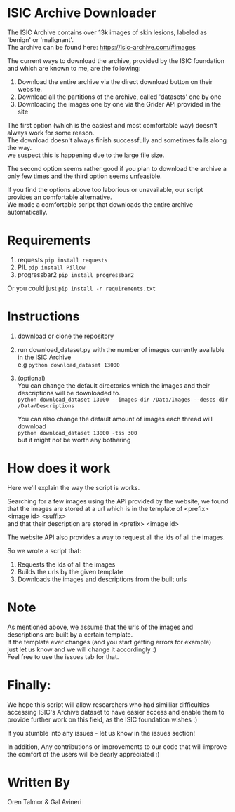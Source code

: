 # ISIC Archive Downloader
The ISIC Archive contains over 13k images of skin lesions, labeled as 'benign' or 'malignant'.  
The archive can be found here:
https://isic-archive.com/#images

The current ways to download the archive, provided by the ISIC foundation and which are known to me, are the following:
1. Download the entire archive via the direct download button on their website.
2. Download all the partitions of the archive, called 'datasets' one by one
3. Downloading the images one by one via the Grider API provided in the site


The first option (which is the easiest and most comfortable way) doesn't always work for some reason.  
The download doesn't always finish successfully and sometimes fails along the way.  
we suspect this is happening due to the large file size.
  
The second option seems rather good if you plan to download the archive a only few times
and the third option seems unfeasible.  

If you find the options above too laborious or unavailable, our script provides an comfortable alternative.  
We made a comfortable script that downloads the entire archive automatically.

# Requirements
1.  requests  `pip install requests`
2.  PIL  `pip install Pillow`
3.  progressbar2  `pip install progressbar2`

Or you could just `pip install -r requirements.txt`

# Instructions
1.  download or clone the repository
2.  run download_dataset.py with the number of images currently available in the ISIC Archive  
    e.g `python download_dataset 13000`  
3.  (optional)  
    You can change the default directories which the images and their descriptions will be downloaded to.  
    `python download_dataset 13000 --images-dir /Data/Images --descs-dir /Data/Descriptions`
      
    You can also change the default amount of images each thread will download  
    ``python download_dataset 13000 -tss 300``  
    but it might not be worth any bothering

# How does it work
Here we'll explain the way the script is works.

Searching for a few images using the API provided by the website, we found that the images are stored
at a url which is in the template of \<prefix>  \<image id>  \<suffix>  
and that their description are stored in \<prefix> \<image id>

The website API also provides a way to request all the ids of all the images.

So we wrote a script that:
1. Requests the ids of all the images
2. Builds the urls by the given template
3. Downloads the images and descriptions from the built urls 

# Note
As mentioned above, we assume that the urls of the images and descriptions are built by a certain template.  
If the template ever changes (and you start getting errors for example)  
just let us know and we will change it accordingly :)  
Feel free to use the issues tab for that.


# Finally:
We hope this script will allow researchers who had similliar difficulties
accessing ISIC's Archive dataset to have easier access and enable them to provide further work on this field,
as the ISIC foundation wishes :)

If you stumble into any issues - let us know in the issues section!

In addition, Any contributions or improvements to our code that will improve the comfort of the users 
will be dearly appreciated :)


# Written By
Oren Talmor & Gal Avineri

